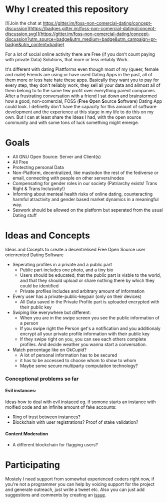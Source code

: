 

# Why I created this repository

[![Join the chat at https://gitter.im/foss-non-comercial-dating/concept-discussion](https://badges.gitter.im/foss-non-comercial-dating/concept-discussion.svg)](https://gitter.im/foss-non-comercial-dating/concept-discussion?utm_source=badge&utm_medium=badge&utm_campaign=pr-badge&utm_content=badge)

For a lot of social online activity there are Free (if you don't count paying with private Data) Solutions, that more or less reliably Work. 

It's different with dating Plattforms even though most of my (queer, female and male) Friends are using or have used Dating Apps in the past, all of them more or less hate hate these apps. Basically they want you to pay for every step, they don't reliably work, they sell all your data and allmost all of them belong to to the same few profit over everything parent companies. After a frustrating conversation with a friend I sat down and brainstormed how a good, non-comercial, FOSS (**F**ree **O**pen **S**ource **S**oftware) Dating App could look.
I definetly don't have the capacity for this amount of software development and the experience at this stage in my life to do this on my own. But I can at least share the Ideas I had, with the open source community and with some tons of luck something might emerge.

# Goals
- All GNU Open Source: Server and Client(s)
- All Free
- Protecting personal Data
- Non-Platform, decentralized, like mastodon the rest of the fediverse or email, connecting with people on other servers/nodes
- Compensating for gender roles in our society (Patriarchy exists! Trans Right & Trans Inclusivity!)
- Informing about menteal health risks of online dating, counteracting harmful atractivity and gender based market dynamics in a meaningful way. 
- Sexwork should be allowed on the platform but seperated from the usual Dating stuff

# Ideas and Concepts
Ideas and Cocepts to create a decentrelised Free Open Source user orienrented Dating Software

- Seperating profiles in a private and a public part
  - Public part includes one photo, and a tiny bio
  - Users should be educated, that the public part is visble to the world, and that they should upload or share nothing there by which they could be identified
  - Private profiles includes and arbitrary amount of information
- Every user has a private-public-keypair (only on their devices)
  - All Data saved in the Private Profile part is uploaded encrypted with their public key
- Swiping like everywhere but different:
   - When you are in the swipe screen you see the public information of a person
   - If you swipe right the Person get's a notification and you additionaly encrypt all your private profile information with their public key
   - If they swipe right on you, you can see each others complete profiles. And decide weather you wanna start a conversation.
- Match percentage like on OkCupid?
   - A lot of personal information has to be secured
   - it has to be accessed to choose whom to show to whom
   - Maybe some secure multiparty computation technology?

   
### Conceptional problems so far
   
#### Evil instances:
Ideas how to deal with evil instaced eg. if somone starts an instance with moified code and an infinite amount of fake accounts:
  - Ring of trust between instances?
  - Blockchain with user registrations? Proof of stake validation?

#### Content Moderation
- A different blockchain for flagging users?



# Participating

Mostely I need support from somewhat experienced coders right now, if you're not a programmer you can help by voicing support for the project and generate outreach, just write a tweet etc. Also you can just add suggestions and comments by creating an [issue](https://github.com/foss-non-comercial-dating/ideas/issues/new).




